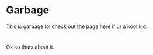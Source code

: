 # Garbage

This is garbage lol check out the page [here](https://python-garbage.netlify.app/) if ur a kool kid.

#
Ok so thats about it.